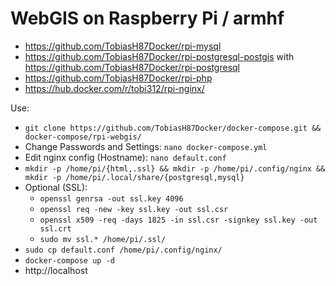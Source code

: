 # WebGIS on Raspberry Pi / armhf
* https://github.com/TobiasH87Docker/rpi-mysql
* https://github.com/TobiasH87Docker/rpi-postgresql-postgis with https://github.com/TobiasH87Docker/rpi-postgresql
* https://github.com/TobiasH87Docker/rpi-php
* https://hub.docker.com/r/tobi312/rpi-nginx/

Use:
* ``` git clone https://github.com/TobiasH87Docker/docker-compose.git && docker-compose/rpi-webgis/ ```
* Change Passwords and Settings: ``` nano docker-compose.yml ```
* Edit nginx config (Hostname): ``` nano default.conf ```
* ``` mkdir -p /home/pi/{html,.ssl} && mkdir -p /home/pi/.config/nginx && mkdir -p /home/pi/.local/share/{postgresql,mysql} ```
* Optional (SSL): 
	* ``` openssl genrsa -out ssl.key 4096 ```
	* ``` openssl req -new -key ssl.key -out ssl.csr ```
	* ``` openssl x509 -req -days 1825 -in ssl.csr -signkey ssl.key -out ssl.crt ```
	* ``` sudo mv ssl.* /home/pi/.ssl/ ```
* ``` sudo cp default.conf /home/pi/.config/nginx/ ``` 
* ``` docker-compose up -d ```  
* http://localhost 